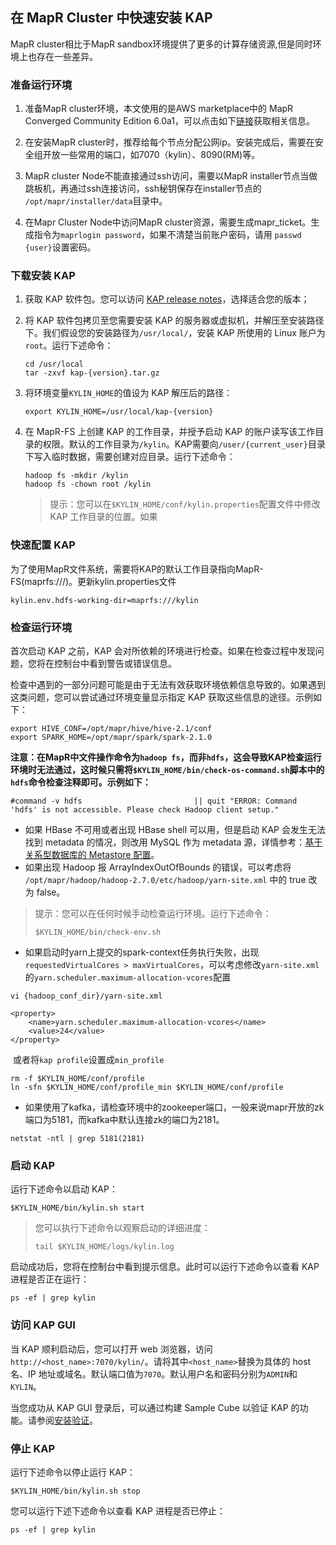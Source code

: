 ## 在 MapR Cluster 中快速安装 KAP

MapR cluster相比于MapR sandbox环境提供了更多的计算存储资源,但是同时环境上也存在一些差异。

### 准备运行环境

1. 准备MapR cluster环境，本文使用的是AWS marketplace中的 MapR Converged Community Edition 6.0a1，可以点击如下[链接](https://aws.amazon.com/marketplace/pp/B010GJS5WO?qid=1522845995210&sr=0-4&ref_=srh_res_product_title)获取相关信息。

2. 在安装MapR cluster时，推荐给每个节点分配公网ip。安装完成后，需要在安全组开放一些常用的端口，如7070（kylin）、8090(RM)等。

3. MapR cluster Node不能直接通过ssh访问，需要以MapR installer节点当做跳板机，再通过ssh连接访问，ssh秘钥保存在installer节点的 `/opt/mapr/installer/data`目录中。

4. 在Mapr Cluster Node中访问MapR cluster资源，需要生成mapr_ticket。生成指令为`maprlogin password`，如果不清楚当前账户密码，请用 `passwd {user}`设置密码。

### 下载安装 KAP

1. 获取 KAP 软件包。您可以访问 [KAP release notes](../../release/README.md)，选择适合您的版本；

2. 将 KAP 软件包拷贝至您需要安装 KAP 的服务器或虚拟机，并解压至安装路径下。我们假设您的安装路径为`/usr/local/`，安装 KAP 所使用的 Linux 账户为`root`。运行下述命令：

   ```shell
   cd /usr/local
   tar -zxvf kap-{version}.tar.gz
   ```

3. 将环境变量`KYLIN_HOME`的值设为 KAP 解压后的路径：

   ```shell
   export KYLIN_HOME=/usr/local/kap-{version}
   ```

4. 在 MapR-FS 上创建 KAP 的工作目录，并授予启动 KAP 的账户读写该工作目录的权限。默认的工作目录为`/kylin`。KAP需要向`/user/{current_user}`目录下写入临时数据，需要创建对应目录。运行下述命令：

   ```shell
   hadoop fs -mkdir /kylin
   hadoop fs -chown root /kylin
   ```

   > 提示：您可以在`$KYLIN_HOME/conf/kylin.properties`配置文件中修改 KAP 工作目录的位置。如果

### 快速配置 KAP

为了使用MapR文件系统，需要将KAP的默认工作目录指向MapR-FS(maprfs:///)。更新kylin.properties文件

```
kylin.env.hdfs-working-dir=maprfs:///kylin
```

### 检查运行环境

首次启动 KAP 之前，KAP 会对所依赖的环境进行检查。如果在检查过程中发现问题，您将在控制台中看到警告或错误信息。

检查中遇到的一部分问题可能是由于无法有效获取环境依赖信息导致的。如果遇到这类问题，您可以尝试通过环境变量显示指定 KAP 获取这些信息的途径。示例如下：

```shell
export HIVE_CONF=/opt/mapr/hive/hive-2.1/conf
export SPARK_HOME=/opt/mapr/spark/spark-2.1.0
```

**注意：在MapR中文件操作命令为`hadoop fs`，而非`hdfs`，这会导致KAP检查运行环境时无法通过，这时候只需将`$KYLIN_HOME/bin/check-os-command.sh`脚本中的`hdfs`命令检查注释即可。示例如下：**

```shell
#command -v hdfs                         || quit "ERROR: Command 'hdfs' is not accessible. Please check Hadoop client setup."
```

* 如果 HBase 不可用或者出现 HBase shell 可以用，但是启动 KAP 会发生无法找到 metadata 的情况，则改用 MySQL 作为 metadata 源，详情参考：[基于关系型数据库的 Metastore 配置](http://docs.kyligence.io/v2.5/zh-cn/config/metadata_jdbc.cn.html)。
* 如果出现 Hadoop 报 ArrayIndexOutOfBounds 的错误，可以考虑将 `/opt/mapr/hadoop/hadoop-2.7.0/etc/hadoop/yarn-site.xml` 中的 true 改为 false。

> 提示：您可以在任何时候手动检查运行环境。运行下述命令：
>
> ```shell
> $KYLIN_HOME/bin/check-env.sh
> ```

* 如果启动时yarn上提交的spark-context任务执行失败，出现 `requestedVirtualCores > maxVirtualCores`，可以考虑修改`yarn-site.xml`的`yarn.scheduler.maximum-allocation-vcores`配置

``` shell
vi {hadoop_conf_dir}/yarn-site.xml
```
```
<property>
	<name>yarn.scheduler.maximum-allocation-vcores</name>
	<value>24</value>
</property>
```
​	或者将`kap profile`设置成`min_profile`

```shell
rm -f $KYLIN_HOME/conf/profile
ln -sfn $KYLIN_HOME/conf/profile_min $KYLIN_HOME/conf/profile
```
* 如果使用了kafka，请检查环境中的zookeeper端口，一般来说mapr开放的zk端口为5181，而kafka中默认连接zk的端口为2181。

```shell
netstat -ntl | grep 5181(2181)
```

### 启动 KAP

运行下述命令以启动 KAP：

```shell
$KYLIN_HOME/bin/kylin.sh start
```

> 您可以执行下述命令以观察启动的详细进度：
>
> ```shell
> tail $KYLIN_HOME/logs/kylin.log
> ```

启动成功后，您将在控制台中看到提示信息。此时可以运行下述命令以查看 KAP 进程是否正在运行：

```shell
ps -ef | grep kylin
```

### 访问 KAP GUI

当 KAP 顺利启动后，您可以打开 web 浏览器，访问`http://<host_name>:7070/kylin/`。请将其中`<host_name>`替换为具体的 host 名、IP 地址或域名。默认端口值为`7070`。默认用户名和密码分别为`ADMIN`和`KYLIN`。

当您成功从 KAP GUI 登录后，可以通过构建 Sample Cube 以验证 KAP 的功能。请参阅[安装验证](install_validate.cn.md)。

### 停止 KAP

运行下述命令以停止运行 KAP：

```shell
$KYLIN_HOME/bin/kylin.sh stop
```

您可以运行下述下述命令以查看 KAP 进程是否已停止：

```shell
ps -ef | grep kylin
```

